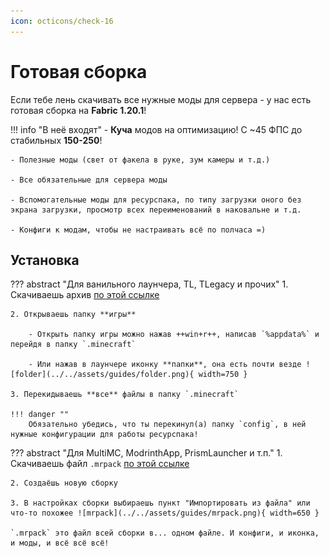 ```yaml
---
icon: octicons/check-16
---
```


# Готовая сборка
Если тебе лень скачивать все нужные моды для сервера - у нас есть готовая сборка на **Fabric 1.20.1**!

!!! info "В неё входят"
    - **Куча** модов на оптимизацию! С ~45 ФПС до стабильных **150-250**!

    - Полезные моды (свет от факела в руке, зум камеры и т.д.)

    - Все обязательные для сервера моды

    - Вспомогательные моды для ресурспака, по типу загрузки оного без экрана загрузки, просмотр всех переименований в наковальне и т.д.

    - Конфиги к модам, чтобы не настраивать всё по полчаса =)

## Установка
??? abstract "Для ванильного лаунчера, TL, TLegacy и прочих"
    1. Скачиваешь архив [по этой ссылке](https://drive.google.com/file/d/1VUjWjsU4A06duxJqlsqukfccaKwX5ScM/view?usp=sharing)

    2. Открываешь папку **игры**
        
        - Открыть папку игры можно нажав ++win+r++, написав `%appdata%` и перейдя в папку `.minecraft`
        
        - Или нажав в лаунчере иконку **папки**, она есть почти везде ![folder](../../assets/guides/folder.png){ width=750 }
    
    3. Перекидываешь **все** файлы в папку `.minecraft`

    !!! danger ""
        Обязательно убедись, что ты перекинул(а) папку `config`, в ней нужные конфигурации для работы ресурспака!

??? abstract "Для MultiMC, ModrinthApp, PrismLauncher и т.п."
    1. Скачиваешь файл `.mrpack` [по этой ссылке](https://drive.google.com/file/d/1CrfaK7_V7Dpq3bqJQHNUcWOXtpnyjsqs/view?usp=sharing)

    2. Создаёшь новую сборку

    3. В настройках сборки выбираешь пункт "Импортировать из файла" или что-то похожее ![mrpack](../../assets/guides/mrpack.png){ width=650 }

    `.mrpack` это файл всей сборки в... одном файле. И конфиги, и иконка, и моды, и всё всё всё!